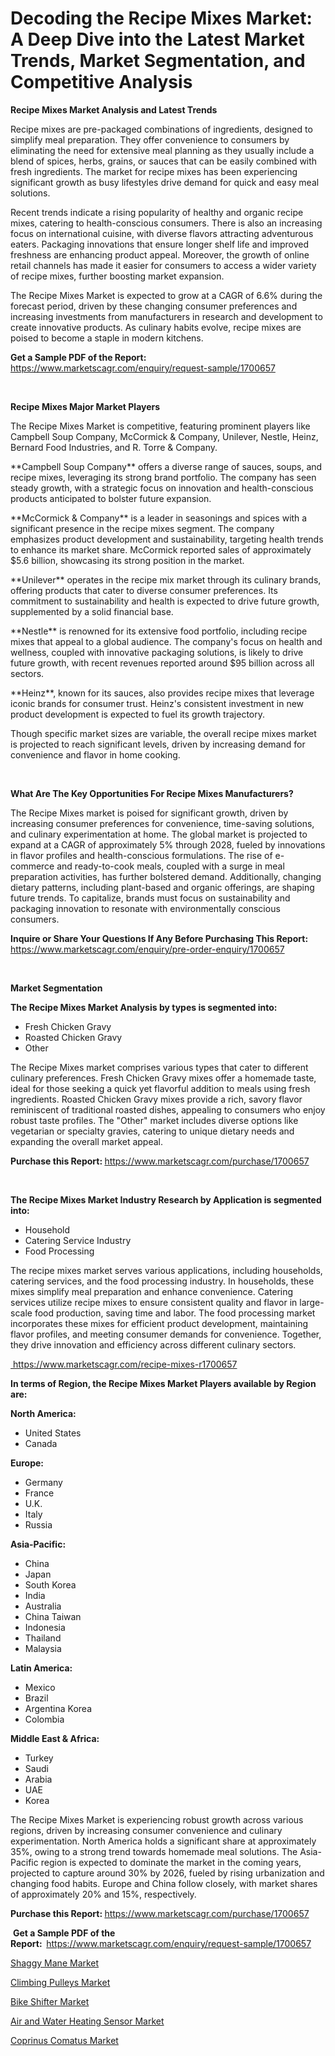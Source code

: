<p><h1>Decoding the Recipe Mixes Market: A Deep Dive into the Latest Market Trends, Market Segmentation, and Competitive Analysis</h1></p><p><strong>Recipe Mixes Market Analysis and Latest Trends</strong></p>
<p><p>Recipe mixes are pre-packaged combinations of ingredients, designed to simplify meal preparation. They offer convenience to consumers by eliminating the need for extensive meal planning as they usually include a blend of spices, herbs, grains, or sauces that can be easily combined with fresh ingredients. The market for recipe mixes has been experiencing significant growth as busy lifestyles drive demand for quick and easy meal solutions.</p><p>Recent trends indicate a rising popularity of healthy and organic recipe mixes, catering to health-conscious consumers. There is also an increasing focus on international cuisine, with diverse flavors attracting adventurous eaters. Packaging innovations that ensure longer shelf life and improved freshness are enhancing product appeal. Moreover, the growth of online retail channels has made it easier for consumers to access a wider variety of recipe mixes, further boosting market expansion.</p><p>The Recipe Mixes Market is expected to grow at a CAGR of 6.6% during the forecast period, driven by these changing consumer preferences and increasing investments from manufacturers in research and development to create innovative products. As culinary habits evolve, recipe mixes are poised to become a staple in modern kitchens.</p></p>
<p><strong>Get a Sample PDF of the Report:&nbsp;</strong> <a href="https://www.marketscagr.com/enquiry/request-sample/1700657?utm_campaign=2012&utm_medium=2&utm_source=Github&utm_content=ia&utm_term=27032025&utm_id=recipe-mixes">https://www.marketscagr.com/enquiry/request-sample/1700657</a></p>
<p>&nbsp;</p>
<p><strong>Recipe Mixes Major Market Players</strong></p>
<p><p>The Recipe Mixes Market is competitive, featuring prominent players like Campbell Soup Company, McCormick & Company, Unilever, Nestle, Heinz, Bernard Food Industries, and R. Torre & Company.</p><p>**Campbell Soup Company** offers a diverse range of sauces, soups, and recipe mixes, leveraging its strong brand portfolio. The company has seen steady growth, with a strategic focus on innovation and health-conscious products anticipated to bolster future expansion.</p><p>**McCormick & Company** is a leader in seasonings and spices with a significant presence in the recipe mixes segment. The company emphasizes product development and sustainability, targeting health trends to enhance its market share. McCormick reported sales of approximately $5.6 billion, showcasing its strong position in the market.</p><p>**Unilever** operates in the recipe mix market through its culinary brands, offering products that cater to diverse consumer preferences. Its commitment to sustainability and health is expected to drive future growth, supplemented by a solid financial base.</p><p>**Nestle** is renowned for its extensive food portfolio, including recipe mixes that appeal to a global audience. The company's focus on health and wellness, coupled with innovative packaging solutions, is likely to drive future growth, with recent revenues reported around $95 billion across all sectors.</p><p>**Heinz**, known for its sauces, also provides recipe mixes that leverage iconic brands for consumer trust. Heinz's consistent investment in new product development is expected to fuel its growth trajectory.</p><p>Though specific market sizes are variable, the overall recipe mixes market is projected to reach significant levels, driven by increasing demand for convenience and flavor in home cooking.</p></p>
<p>&nbsp;</p>
<p><strong>What Are The Key Opportunities For Recipe Mixes Manufacturers?</strong></p>
<p><p>The Recipe Mixes market is poised for significant growth, driven by increasing consumer preferences for convenience, time-saving solutions, and culinary experimentation at home. The global market is projected to expand at a CAGR of approximately 5% through 2028, fueled by innovations in flavor profiles and health-conscious formulations. The rise of e-commerce and ready-to-cook meals, coupled with a surge in meal preparation activities, has further bolstered demand. Additionally, changing dietary patterns, including plant-based and organic offerings, are shaping future trends. To capitalize, brands must focus on sustainability and packaging innovation to resonate with environmentally conscious consumers.</p></p>
<p><strong>Inquire or Share Your Questions If Any Before Purchasing This Report:</strong> <a href="https://www.marketscagr.com/enquiry/pre-order-enquiry/1700657?utm_campaign=2012&utm_medium=2&utm_source=Github&utm_content=ia&utm_term=27032025&utm_id=recipe-mixes">https://www.marketscagr.com/enquiry/pre-order-enquiry/1700657</a></p>
<p>&nbsp;</p>
<p><strong>Market Segmentation</strong></p>
<p><strong>The Recipe Mixes Market Analysis by types is segmented into:</strong></p>
<p><ul><li>Fresh Chicken Gravy</li><li>Roasted Chicken Gravy</li><li>Other</li></ul></p>
<p><p>The Recipe Mixes market comprises various types that cater to different culinary preferences. Fresh Chicken Gravy mixes offer a homemade taste, ideal for those seeking a quick yet flavorful addition to meals using fresh ingredients. Roasted Chicken Gravy mixes provide a rich, savory flavor reminiscent of traditional roasted dishes, appealing to consumers who enjoy robust taste profiles. The "Other" market includes diverse options like vegetarian or specialty gravies, catering to unique dietary needs and expanding the overall market appeal.</p></p>
<p><strong>Purchase this Report:&nbsp;</strong><a href="https://www.marketscagr.com/purchase/1700657?utm_campaign=2012&utm_medium=2&utm_source=Github&utm_content=ia&utm_term=27032025&utm_id=recipe-mixes">https://www.marketscagr.com/purchase/1700657</a></p>
<p>&nbsp;</p>
<p><strong>The Recipe Mixes Market Industry Research by Application is segmented into:</strong></p>
<p><ul><li>Household</li><li>Catering Service Industry</li><li>Food Processing</li></ul></p>
<p><p>The recipe mixes market serves various applications, including households, catering services, and the food processing industry. In households, these mixes simplify meal preparation and enhance convenience. Catering services utilize recipe mixes to ensure consistent quality and flavor in large-scale food production, saving time and labor. The food processing market incorporates these mixes for efficient product development, maintaining flavor profiles, and meeting consumer demands for convenience. Together, they drive innovation and efficiency across different culinary sectors.</p></p>
<p><a href="https://www.marketscagr.com/recipe-mixes-r1700657?utm_campaign=2012&utm_medium=2&utm_source=Github&utm_content=ia&utm_term=27032025&utm_id=recipe-mixes">&nbsp;https://www.marketscagr.com/recipe-mixes-r1700657</a></p>
<p><strong>In terms of Region, the Recipe Mixes Market Players available by Region are:</strong></p>
<p>
    <p> <strong> North America: </strong>
        <ul>
            <li>United States</li>
            <li>Canada</li>
        </ul>
        </p> 
    <p> <strong> Europe: </strong>
        <ul>
            <li>Germany</li>
            <li>France</li>
            <li>U.K.</li>
            <li>Italy</li>
            <li>Russia</li>
        </ul>
        </p> 
    <p> <strong> Asia-Pacific: </strong>
        <ul>
            <li>China</li>
            <li>Japan</li>
            <li>South Korea</li>
            <li>India</li>
            <li>Australia</li>
            <li>China Taiwan</li>
            <li>Indonesia</li>
            <li>Thailand</li>
            <li>Malaysia</li>
        </ul>
        </p> 
    <p> <strong> Latin America: </strong>
        <ul>
            <li>Mexico</li>
            <li>Brazil</li>
            <li>Argentina Korea</li>
            <li>Colombia</li>
        </ul>
        </p> 
    <p> <strong> Middle East & Africa: </strong>
        <ul>
            <li>Turkey</li>
            <li>Saudi</li>
            <li>Arabia</li>
            <li>UAE</li>
            <li>Korea</li>
        </ul>
    </p>
    </p>
<p><p>The Recipe Mixes Market is experiencing robust growth across various regions, driven by increasing consumer convenience and culinary experimentation. North America holds a significant share at approximately 35%, owing to a strong trend towards homemade meal solutions. The Asia-Pacific region is expected to dominate the market in the coming years, projected to capture around 30% by 2026, fueled by rising urbanization and changing food habits. Europe and China follow closely, with market shares of approximately 20% and 15%, respectively.</p></p>
<p><strong>Purchase this Report: </strong><a href="https://www.marketscagr.com/purchase/1700657?utm_campaign=2012&utm_medium=2&utm_source=Github&utm_content=ia&utm_term=27032025&utm_id=recipe-mixes">https://www.marketscagr.com/purchase/1700657</a></p>
<p>&nbsp;<strong>Get a Sample PDF of the Report:&nbsp;&nbsp;</strong><a href="https://www.marketscagr.com/enquiry/request-sample/1700657?utm_campaign=2012&utm_medium=2&utm_source=Github&utm_content=ia&utm_term=27032025&utm_id=recipe-mixes">https://www.marketscagr.com/enquiry/request-sample/1700657</a></p>
<p><strong></strong></p>
<p><p><a href="https://github.com/grimssummouc/Market-Research-Report-List-1/blob/main/shaggy-mane-market.md?utm_campaign=2012&utm_medium=2&utm_source=Github&utm_content=ia&utm_term=27032025&utm_id=recipe-mixes">Shaggy Mane Market</a></p><p><a href="https://github.com/bawksmaedamu/Market-Research-Report-List-1/blob/main/climbing-pulleys-market.md?utm_campaign=2012&utm_medium=2&utm_source=Github&utm_content=ia&utm_term=27032025&utm_id=recipe-mixes">Climbing Pulleys Market</a></p><p><a href="https://github.com/agemakisel4b/Market-Research-Report-List-1/blob/main/bike-shifter-market.md?utm_campaign=2012&utm_medium=2&utm_source=Github&utm_content=ia&utm_term=27032025&utm_id=recipe-mixes">Bike Shifter Market</a></p><p><a href="https://github.com/fettycahow90/Market-Research-Report-List-1/blob/main/air-and-water-heating-sensor-market.md?utm_campaign=2012&utm_medium=2&utm_source=Github&utm_content=ia&utm_term=27032025&utm_id=recipe-mixes">Air and Water Heating Sensor Market</a></p><p><a href="https://github.com/piskofraisel/Market-Research-Report-List-1/blob/main/coprinus-comatus-market.md?utm_campaign=2012&utm_medium=2&utm_source=Github&utm_content=ia&utm_term=27032025&utm_id=recipe-mixes">Coprinus Comatus Market</a></p></p>